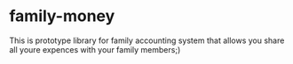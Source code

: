 # family-money
This is prototype library for family accounting system that allows you share all youre expences with your family members;)
